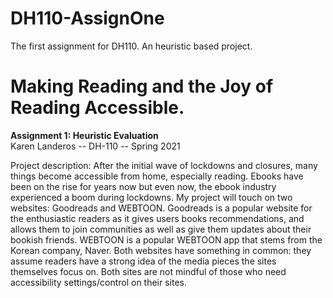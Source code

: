 # DH110-AssignOne
The first assignment for DH110. An heuristic based project. 


# Making Reading and the Joy of Reading Accessible. 

<b>Assignment 1: Heuristic Evaluation</b>
<br>Karen Landeros -- DH-110 -- Spring 2021

Project description:
After the initial wave of lockdowns and closures, many things become accessible from home, especially reading. Ebooks have been on the rise for years now but even now, the ebook industry experienced a boom during lockdowns. My project will touch on two websites: Goodreads and WEBTOON. Goodreads is a popular website for the enthusiastic readers as it gives users books recommendations, and allows them to join communities as well as give them updates about their bookish friends. WEBTOON is a popular WEBTOON app that stems from the Korean company, Naver. Both websites have something in common: they assume readers have a strong idea of the media pieces the sites themselves focus on. Both sites are not mindful of those who need accessibility settings/control on their sites. 

